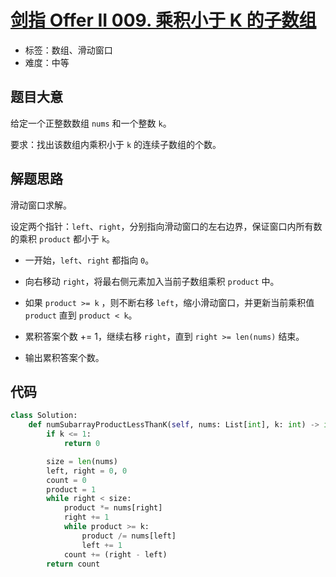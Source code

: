 # [剑指 Offer II 009. 乘积小于 K 的子数组](https://leetcode-cn.com/problems/ZVAVXX/)

- 标签：数组、滑动窗口
- 难度：中等

## 题目大意

给定一个正整数数组 `nums` 和一个整数 `k`。

要求：找出该数组内乘积小于 `k` 的连续子数组的个数。

## 解题思路

滑动窗口求解。

设定两个指针：`left`、`right`，分别指向滑动窗口的左右边界，保证窗口内所有数的乘积 `product` 都小于 `k`。

- 一开始，`left`、`right` 都指向 `0`。

- 向右移动 `right`，将最右侧元素加入当前子数组乘积 `product` 中。

- 如果 `product >= k` ，则不断右移 `left`，缩小滑动窗口，并更新当前乘积值 `product`  直到 `product < k`。
- 累积答案个数 += 1，继续右移 `right`，直到 `right >= len(nums)` 结束。
- 输出累积答案个数。

## 代码

```Python
class Solution:
    def numSubarrayProductLessThanK(self, nums: List[int], k: int) -> int:
        if k <= 1:
            return 0

        size = len(nums)
        left, right = 0, 0
        count = 0
        product = 1
        while right < size:
            product *= nums[right]
            right += 1
            while product >= k:
                product /= nums[left]
                left += 1
            count += (right - left)
        return count
```

